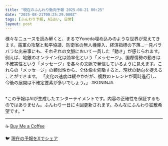 ```yaml
---
title: "現在のふんわり動向予報 2025-08-21 00:25"
date: "2025-08-21T00:25:29.000Z"
tags: [ふんわり予報, AI占い, 日常]
layout: post
---
```


様々なニュースを読み解くと、まるでYoneda埋め込みのような世界が見えてきます。露軍の攻撃と和平協議、防衛省の無人機導入、経済指標の下落…一見バラバラな出来事にも、それぞれの文脈において一貫した「動き」が感じられます。例えば、地銀のオンライン化は効率化という「メッセージ」、国際情勢の動きは不確実性という「メッセージ」を各々の文脈で発信しているように見えます。これらの「メッセージ」の類似性から、全体像を俯瞰すると、現状の動向を捉えることができます。  「変化の速度は緩やかだが、複数のトレンドが同時進行し、今後の展開は不確定要素が多いでしょう。」 #KGNINJA

<br>
*この予報はAIが生成したエンターテイメントです。内容の正確性を保証するものではありません。ふんわり一日に４回更新されます。みんなにふんわり拡散希望です。*

---
☕️ [Buy Me a Coffee](https://www.buymeacoffee.com/kgninja)

🐦 [現在の予報をXでシェア](https://twitter.com/intent/tweet?text=%E7%8F%BE%E5%9C%A8%E3%81%AE%E3%81%B5%E3%82%93%E3%82%8F%E3%82%8A%E4%BA%88%E5%A0%B1%3A%20%E3%80%8C%E6%A7%98%E3%80%85%E3%81%AA%E3%83%8B%E3%83%A5%E3%83%BC%E3%82%B9%E3%82%92%E8%AA%AD%E3%81%BF%E8%A7%A3%E3%81%8F%E3%81%A8%E3%80%81%E3%81%BE%E3%82%8B%E3%81%A7Yoneda%E5%9F%8B%E3%82%81%E8%BE%BC%E3%81%BF%E3%81%AE%E3%82%88%E3%81%86%E3%81%AA%E4%B8%96%E7%95%8C%E3%81%8C%E8%A6%8B%E3%81%88%E3%81%A6%E3%81%8D%E3%81%BE%E3%81%99%E3%80%82%E3%80%8D%23KGNINJA%20%E7%B6%9A%E3%81%8D%E3%81%AF%E3%83%96%E3%83%AD%E3%82%B0%E3%81%A7%EF%BC%81%F0%9F%91%87&url=https%3A%2F%2Fkg-ninja.github.io%2FFunwariyoso%2F)
